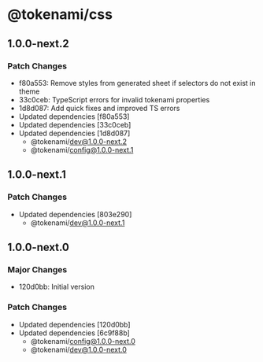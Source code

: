 # @tokenami/css

## 1.0.0-next.2

### Patch Changes

- f80a553: Remove styles from generated sheet if selectors do not exist in theme
- 33c0ceb: TypeScript errors for invalid tokenami properties
- 1d8d087: Add quick fixes and improved TS errors
- Updated dependencies [f80a553]
- Updated dependencies [33c0ceb]
- Updated dependencies [1d8d087]
  - @tokenami/dev@1.0.0-next.2
  - @tokenami/config@1.0.0-next.1

## 1.0.0-next.1

### Patch Changes

- Updated dependencies [803e290]
  - @tokenami/dev@1.0.0-next.1

## 1.0.0-next.0

### Major Changes

- 120d0bb: Initial version

### Patch Changes

- Updated dependencies [120d0bb]
- Updated dependencies [6c9f88b]
  - @tokenami/config@1.0.0-next.0
  - @tokenami/dev@1.0.0-next.0
